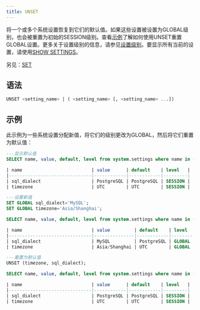 ```yaml
---
title: UNSET
---
```


将一个或多个系统设置恢复到它们的默认值。如果这些设置被设置为GLOBAL级别，也会被重置为初始的SESSION级别。查看[示例](#examples)了解如何使用UNSET重置GLOBAL设置。更多关于设置级别的信息，请参见[设置级别](show-settings.md#setting-levels)。要显示所有当前的设置，请使用[SHOW SETTINGS](show-settings.md)。

另见：[SET](set-global.md)

## 语法

```sql
UNSET <setting_name> | ( <setting_name> [, <setting_name> ...])
```

## 示例

此示例为一些系统设置分配新值，将它们的级别更改为GLOBAL，然后将它们重置为默认值：

```sql
---显示默认值
SELECT name, value, default, level from system.settings where name in ('sql_dialect', 'timezone');

| name                          | value      | default    | level   |
|-------------------------------|------------|------------|---------|
| sql_dialect                   | PostgreSQL | PostgreSQL | SESSION |
| timezone                      | UTC        | UTC        | SESSION |

---设置新值
SET GLOBAL sql_dialect='MySQL';
SET GLOBAL timezone='Asia/Shanghai';

SELECT name, value, default, level from system.settings where name in ('sql_dialect', 'timezone');

| name                          | value         | default    | level  |
|-------------------------------|---------------|------------|--------|
| sql_dialect                   | MySQL         | PostgreSQL | GLOBAL |
| timezone                      | Asia/Shanghai | UTC        | GLOBAL |

---重置为默认值
UNSET (timezone, sql_dialect);

SELECT name, value, default, level from system.settings where name in ('sql_dialect', 'timezone');

| name                          | value      | default    | level   |
|-------------------------------|------------|------------|---------|
| sql_dialect                   | PostgreSQL | PostgreSQL | SESSION |
| timezone                      | UTC        | UTC        | SESSION |
```